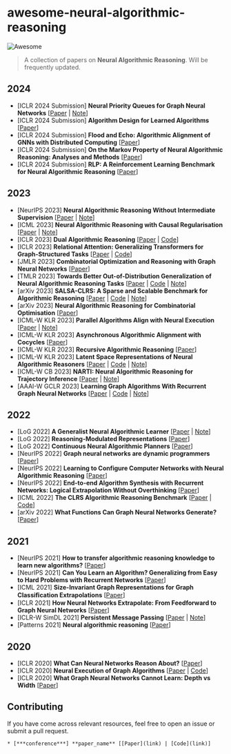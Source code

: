 # awesome-neural-algorithmic-reasoning
![Awesome](https://cdn.rawgit.com/sindresorhus/awesome/d7305f38d29fed78fa85652e3a63e154dd8e8829/media/badge.svg)
> A collection of papers on **Neural Algorithmic Reasoning**. Will be frequently updated.

<!-- ## Literature [sorted in reverse chronological order]-->

2024
----
* [ICLR 2024 Submission] **Neural Priority Queues for Graph Neural Networks** [[Paper](https://openreview.net/pdf?id=aGdBhld9py) | [Note](https://zepengzhang.com/Notes/2023/20231023.pdf)]
* [ICLR 2024 Submission] **Algorithm Design for Learned Algorithms** [[Paper](https://openreview.net/pdf?id=N2M8zxPcKp)]
* [ICLR 2024 Submission] **Flood and Echo: Algorithmic Alignment of GNNs with Distributed Computing** [[Paper](https://openreview.net/pdf?id=B5CgCJY2po)]
* [ICLR 2024 Submission] **On the Markov Property of Neural Algorithmic Reasoning: Analyses and Methods** [[Paper](https://openreview.net/pdf?id=Kn7tWhuetn)]
* [ICLR 2024 Submission] **RLP: A Reinforcement Learning Benchmark for Neural Algorithmic Reasoning** [[Paper](https://openreview.net/pdf?id=pYmQId95iR)]

2023
----
* [NeurIPS 2023] **Neural Algorithmic Reasoning Without Intermediate Supervision** [[Paper](https://arxiv.org/pdf/2306.13411.pdf) | [Note](https://zepengzhang.com/Notes/2023/20231003.pdf)]
* [ICML 2023] **Neural Algorithmic Reasoning with Causal Regularisation** [[Paper](https://openreview.net/pdf?id=kP2p67F4G7) | [Note](https://zepengzhang.com/Notes/2023/20231002.pdf)]
* [ICLR 2023] **Dual Algorithmic Reasoning** [[Paper](https://openreview.net/pdf?id=hhvkdRdWt1F) | [Code](https://github.com/danilonumeroso/dar)]
* [ICLR 2023] **Relational Attention: Generalizing Transformers for Graph-Structured Tasks** [[Paper](https://openreview.net/pdf?id=cFuMmbWiN6) | [Code](https://github.com/CameronDiao/relational-transformer)]
* [JMLR 2023] **Combinatorial Optimization and Reasoning with Graph Neural Networks** [[Paper](https://www.jmlr.org/papers/volume24/21-0449/21-0449.pdf)]
* [TMLR 2023] **Towards Better Out-of-Distribution Generalization of Neural Algorithmic Reasoning Tasks** [[Paper](https://openreview.net/pdf?id=xkrtvHlp3P) | [Code](https://github.com/DSL-Lab/clrs)  | [Note](https://zepengzhang.com/Notes/2023/20231103.pdf)]
* [arXiv 2023] **SALSA-CLRS: A Sparse and Scalable Benchmark for Algorithmic Reasoning** [[Paper](https://arxiv.org/pdf/2309.12253.pdf) | [Code](https://github.com/jkminder/salsa-clrs) | [Note](https://zepengzhang.com/Notes/2023/20231102.pdf)]
* [arXiv 2023] **Neural Algorithmic Reasoning for Combinatorial Optimisation** [[Paper](https://arxiv.org/pdf/2306.06064.pdf)]
* [ICML-W KLR 2023] **Parallel Algorithms Align with Neural Execution** [[Paper](https://arxiv.org/pdf/2307.04049.pdf) | [Note](https://zepengzhang.com/Notes/2023/20231010.pdf)]
* [ICML-W KLR 2023] **Asynchronous Algorithmic Alignment with Cocycles** [[Paper](https://arxiv.org/pdf/2306.15632.pdf)]
* [ICML-W KLR 2023] **Recursive Algorithmic Reasoning** [[Paper](https://arxiv.org/pdf/2307.00337.pdf)]
* [ICML-W KLR 2023] **Latent Space Representations of Neural Algorithmic Reasoners** [[Paper](https://arxiv.org/pdf/2307.08874.pdf) | [Code](https://github.com/mirjanic/nar-latent-spaces) | [Note](https://zepengzhang.com/Notes/2023/20231012.pdf)]
* [ICML-W CB 2023] **NARTI: Neural Algorithmic Reasoning for Trajectory Inference** [[Paper](https://icml-compbio.github.io/2023/papers/WCBICML2023_paper77.pdf) | [Note](https://zepengzhang.com/Notes/2023/20231017.pdf)]
* [AAAI-W GCLR 2023] **Learning Graph Algorithms With Recurrent Graph Neural Networks** [[Paper](https://arxiv.org/pdf/2212.04934.pdf) | [Code](https://github.com/floriangroetschla/Recurrent-GNNs-for-algorithm-learning/tree/main) | [Note](https://zepengzhang.com/Notes/2023/20231013.pdf)]

2022
----
* [LoG 2022] **A Generalist Neural Algorithmic Learner** [[Paper](https://proceedings.mlr.press/v198/ibarz22a/ibarz22a.pdf) | [Note](https://zepengzhang.com/Notes/2023/20231011.pdf)]
* [LoG 2022] **Reasoning-Modulated Representations** [[Paper](https://proceedings.mlr.press/v198/velickovic22a/velickovic22a.pdf)]
* [LoG 2022] **Continuous Neural Algorithmic Planners** [[Paper](https://openreview.net/pdf?id=60avttW0Mv)]
* [NeurIPS 2022] **Graph neural networks are dynamic programmers** [[Paper](https://proceedings.neurips.cc/paper_files/paper/2022/file/8248b1ded388fcdbbd121bcdfea3068c-Paper-Conference.pdf)]
* [NeurIPS 2022] **Learning to Configure Computer Networks with Neural Algorithmic Reasoning** [[Paper](https://proceedings.neurips.cc/paper_files/paper/2022/file/04cc90ec6868b97b7423dc38ced1e35c-Paper-Conference.pdf)]
* [NeurIPS 2022] **End-to-end Algorithm Synthesis with Recurrent Networks: Logical Extrapolation Without Overthinking** [[Paper](https://openreview.net/pdf?id=PPjSKy40XUB)]
* [ICML 2022] **The CLRS Algorithmic Reasoning Benchmark** [[Paper](https://proceedings.mlr.press/v162/velickovic22a/velickovic22a.pdf) | [Code](https://github.com/google-deepmind/clrs)]
* [arXiv 2022] **What Functions Can Graph Neural Networks Generate?** [[Paper](https://arxiv.org/pdf/2202.08833.pdf)]

2021
----
* [NeurIPS 2021] **How to transfer algorithmic reasoning knowledge to learn new algorithms?** [[Paper](https://openreview.net/pdf?id=q2JWz371le)]
* [NeurIPS 2021] **Can You Learn an Algorithm? Generalizing from Easy to Hard Problems with Recurrent Networks** [[Paper](https://proceedings.neurips.cc/paper_files/paper/2021/file/3501672ebc68a5524629080e3ef60aef-Paper.pdf)]
* [ICML 2021] **Size-Invariant Graph Representations for Graph Classiﬁcation Extrapolations** [[Paper](http://proceedings.mlr.press/v139/bevilacqua21a/bevilacqua21a.pdf)]
* [ICLR 2021] **How Neural Networks Extrapolate: From Feedforward to Graph Neural Networks** [[Paper](https://openreview.net/pdf?id=UH-cmocLJC)]
* [ICLR-W SimDL 2021] **Persistent Message Passing** [[Paper](https://openreview.net/pdf?id=HhOJZT--N23) | [Note](https://zepengzhang.com/Notes/2023/20231024.pdf)]
* [Patterns 2021] **Neural algorithmic reasoning** [[Paper](https://www.cell.com/patterns/pdf/S2666-3899(21)00099-4.pdf)]

2020
----
* [ICLR 2020] **What Can Neural Networks Reason About?** [[Paper](https://openreview.net/pdf?id=rJxbJeHFPS)]
* [ICLR 2020] **Neural Execution of Graph Algorithms** [[Paper](https://openreview.net/pdf?id=SkgKO0EtvS) | [Code](https://github.com/mohammedElfatihSalah/Neural-Execution-of-Graph-Algorithms)]
* [ICLR 2020] **What Graph Neural Networks Cannot Learn: Depth vs Width** [[Paper](https://openreview.net/pdf?id=B1l2bp4YwS)]

## Contributing
If you have come across relevant resources, feel free to open an issue or submit a pull request.

```* [***conference***] **paper_name** [[Paper](link) | [Code](link)]```

